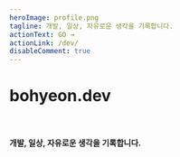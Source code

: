 ```yaml
---
heroImage: profile.png
tagline: 개발, 일상, 자유로운 생각을 기록합니다.
actionText: GO →
actionLink: /dev/
disableComment: true
---
```


# bohyeon.dev

<br>

#### 개발, 일상, 자유로운 생각을 기록합니다.